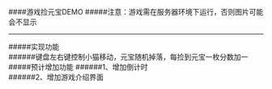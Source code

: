 ####游戏捡元宝DEMO
#####注意：游戏需在服务器环境下运行，否则图片可能会不显示
***
#####实现功能      
######键盘左右键控制小猫移动，元宝随机掉落，每捡到元宝一枚分数加一       
#####预计增加功能
######1、增加倒计时       
######2、增加游戏介绍界面      
